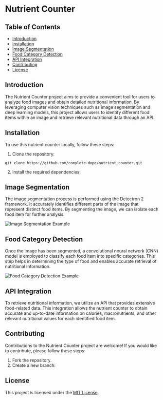 <!DOCTYPE html>
<html>
<head>
</head>
<body>
  <h1>Nutrient Counter</h1>

  <h2>Table of Contents</h2>
  <ul>
    <li><a href="#introduction">Introduction</a></li>
    <li><a href="#installation">Installation</a></li>
    <li><a href="#image-segmentation">Image Segmentation</a></li>
    <li><a href="#food-category-detection">Food Category Detection</a></li>
    <li><a href="#api-integration">API Integration</a></li>
    <li><a href="#contributing">Contributing</a></li>
    <li><a href="#license">License</a></li>
  </ul>

  <h2 id="introduction">Introduction</h2>

  <p>The Nutrient Counter project aims to provide a convenient tool for users to analyze food images and obtain detailed nutritional information. By leveraging computer vision techniques such as image segmentation and deep learning models, this project allows users to identify different food items within an image and retrieve relevant nutritional data through an API.</p>

  <h2 id="installation">Installation</h2>

  <p>To use this nutrient counter locally, follow these steps:</p>

  <ol>
    <li>Clone the repository:</li>
  </ol>

  <pre><code>git clone https://github.com/complete-dope/nutrient_counter.git</code></pre>

  <ol start="2">
    <li>Install the required dependencies:</li>
  </ol>

  <h2 id="image-segmentation">Image Segmentation</h2>

  <p>The image segmentation process is performed using the Detectron 2 framework. It accurately identifies different parts of the image that represent distinct food items. By segmenting the image, we can isolate each food item for further analysis.</p>

  <img src="/path/to/Screenshot 2023-07-16 225939.png" alt="Image Segmentation Example">

  <h2 id="food-category-detection">Food Category Detection</h2>

  <p>Once the image has been segmented, a convolutional neural network (CNN) model is employed to classify each food item into specific categories. This step helps in determining the type of food and enables accurate retrieval of nutritional information.</p>

  <img src="/path/to/category_detection_example.png" alt="Food Category Detection Example">

  <h2 id="api-integration">API Integration</h2>

  <p>To retrieve nutritional information, we utilize an API that provides extensive food-related data. This integration allows the nutrient counter to obtain accurate and up-to-date information on calories, macronutrients, and other relevant nutritional values for each identified food item.</p>

  <h2 id="contributing">Contributing</h2>

  <p>Contributions to the Nutrient Counter project are welcome! If you would like to contribute, please follow these steps:</p>

  <ol>
    <li>Fork the repository.</li>
    <li>Create a new branch:</li>
  </ol>

  <h2 id="license">License</h2>

  <p>This project is licensed under the <a href="LICENSE">MIT License</a>.</p>
</body>
</html>

